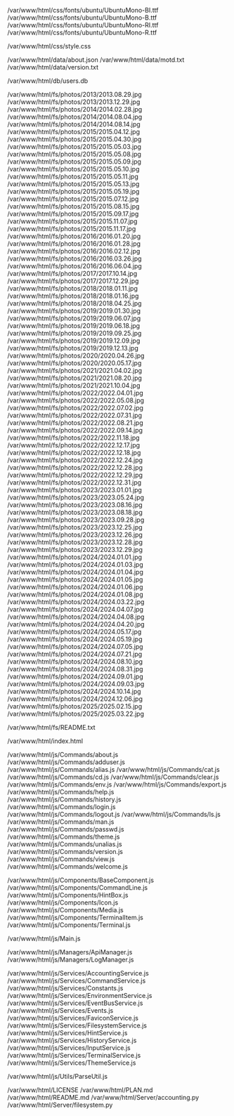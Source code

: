 /var/www/html/css/fonts/ubuntu/UbuntuMono-BI.ttf
/var/www/html/css/fonts/ubuntu/UbuntuMono-B.ttf
/var/www/html/css/fonts/ubuntu/UbuntuMono-RI.ttf
/var/www/html/css/fonts/ubuntu/UbuntuMono-R.ttf

/var/www/html/css/style.css

/var/www/html/data/about.json
/var/www/html/data/motd.txt
/var/www/html/data/version.txt

/var/www/html/db/users.db

/var/www/html/fs/photos/2013/2013.08.29.jpg
/var/www/html/fs/photos/2013/2013.12.29.jpg
/var/www/html/fs/photos/2014/2014.02.28.jpg
/var/www/html/fs/photos/2014/2014.08.04.jpg
/var/www/html/fs/photos/2014/2014.08.14.jpg
/var/www/html/fs/photos/2015/2015.04.12.jpg
/var/www/html/fs/photos/2015/2015.04.30.jpg
/var/www/html/fs/photos/2015/2015.05.03.jpg
/var/www/html/fs/photos/2015/2015.05.08.jpg
/var/www/html/fs/photos/2015/2015.05.09.jpg
/var/www/html/fs/photos/2015/2015.05.10.jpg
/var/www/html/fs/photos/2015/2015.05.11.jpg
/var/www/html/fs/photos/2015/2015.05.13.jpg
/var/www/html/fs/photos/2015/2015.05.19.jpg
/var/www/html/fs/photos/2015/2015.07.12.jpg
/var/www/html/fs/photos/2015/2015.08.15.jpg
/var/www/html/fs/photos/2015/2015.09.17.jpg
/var/www/html/fs/photos/2015/2015.11.07.jpg
/var/www/html/fs/photos/2015/2015.11.17.jpg
/var/www/html/fs/photos/2016/2016.01.20.jpg
/var/www/html/fs/photos/2016/2016.01.28.jpg
/var/www/html/fs/photos/2016/2016.02.12.jpg
/var/www/html/fs/photos/2016/2016.03.26.jpg
/var/www/html/fs/photos/2016/2016.06.04.jpg
/var/www/html/fs/photos/2017/2017.10.14.jpg
/var/www/html/fs/photos/2017/2017.12.29.jpg
/var/www/html/fs/photos/2018/2018.01.11.jpg
/var/www/html/fs/photos/2018/2018.01.16.jpg
/var/www/html/fs/photos/2018/2018.04.25.jpg
/var/www/html/fs/photos/2019/2019.01.30.jpg
/var/www/html/fs/photos/2019/2019.06.07.jpg
/var/www/html/fs/photos/2019/2019.06.18.jpg
/var/www/html/fs/photos/2019/2019.09.25.jpg
/var/www/html/fs/photos/2019/2019.12.09.jpg
/var/www/html/fs/photos/2019/2019.12.13.jpg
/var/www/html/fs/photos/2020/2020.04.26.jpg
/var/www/html/fs/photos/2020/2020.05.17.jpg
/var/www/html/fs/photos/2021/2021.04.02.jpg
/var/www/html/fs/photos/2021/2021.08.20.jpg
/var/www/html/fs/photos/2021/2021.10.04.jpg
/var/www/html/fs/photos/2022/2022.04.01.jpg
/var/www/html/fs/photos/2022/2022.05.08.jpg
/var/www/html/fs/photos/2022/2022.07.02.jpg
/var/www/html/fs/photos/2022/2022.07.31.jpg
/var/www/html/fs/photos/2022/2022.08.21.jpg
/var/www/html/fs/photos/2022/2022.09.14.jpg
/var/www/html/fs/photos/2022/2022.11.18.jpg
/var/www/html/fs/photos/2022/2022.12.17.jpg
/var/www/html/fs/photos/2022/2022.12.18.jpg
/var/www/html/fs/photos/2022/2022.12.24.jpg
/var/www/html/fs/photos/2022/2022.12.28.jpg
/var/www/html/fs/photos/2022/2022.12.29.jpg
/var/www/html/fs/photos/2022/2022.12.31.jpg
/var/www/html/fs/photos/2023/2023.01.01.jpg
/var/www/html/fs/photos/2023/2023.05.24.jpg
/var/www/html/fs/photos/2023/2023.08.16.jpg
/var/www/html/fs/photos/2023/2023.08.18.jpg
/var/www/html/fs/photos/2023/2023.09.28.jpg
/var/www/html/fs/photos/2023/2023.12.25.jpg
/var/www/html/fs/photos/2023/2023.12.26.jpg
/var/www/html/fs/photos/2023/2023.12.28.jpg
/var/www/html/fs/photos/2023/2023.12.29.jpg
/var/www/html/fs/photos/2024/2024.01.01.jpg
/var/www/html/fs/photos/2024/2024.01.03.jpg
/var/www/html/fs/photos/2024/2024.01.04.jpg
/var/www/html/fs/photos/2024/2024.01.05.jpg
/var/www/html/fs/photos/2024/2024.01.06.jpg
/var/www/html/fs/photos/2024/2024.01.08.jpg
/var/www/html/fs/photos/2024/2024.03.22.jpg
/var/www/html/fs/photos/2024/2024.04.07.jpg
/var/www/html/fs/photos/2024/2024.04.08.jpg
/var/www/html/fs/photos/2024/2024.04.20.jpg
/var/www/html/fs/photos/2024/2024.05.17.jpg
/var/www/html/fs/photos/2024/2024.05.19.jpg
/var/www/html/fs/photos/2024/2024.07.05.jpg
/var/www/html/fs/photos/2024/2024.07.21.jpg
/var/www/html/fs/photos/2024/2024.08.10.jpg
/var/www/html/fs/photos/2024/2024.08.31.jpg
/var/www/html/fs/photos/2024/2024.09.01.jpg
/var/www/html/fs/photos/2024/2024.09.03.jpg
/var/www/html/fs/photos/2024/2024.10.14.jpg
/var/www/html/fs/photos/2024/2024.12.06.jpg
/var/www/html/fs/photos/2025/2025.02.15.jpg
/var/www/html/fs/photos/2025/2025.03.22.jpg

/var/www/html/fs/README.txt

/var/www/html/index.html

/var/www/html/js/Commands/about.js
/var/www/html/js/Commands/adduser.js
/var/www/html/js/Commands/alias.js
/var/www/html/js/Commands/cat.js
/var/www/html/js/Commands/cd.js
/var/www/html/js/Commands/clear.js
/var/www/html/js/Commands/env.js
/var/www/html/js/Commands/export.js
/var/www/html/js/Commands/help.js
/var/www/html/js/Commands/history.js
/var/www/html/js/Commands/login.js
/var/www/html/js/Commands/logout.js
/var/www/html/js/Commands/ls.js
/var/www/html/js/Commands/man.js
/var/www/html/js/Commands/passwd.js
/var/www/html/js/Commands/theme.js
/var/www/html/js/Commands/unalias.js
/var/www/html/js/Commands/version.js
/var/www/html/js/Commands/view.js
/var/www/html/js/Commands/welcome.js

/var/www/html/js/Components/BaseComponent.js
/var/www/html/js/Components/CommandLine.js
/var/www/html/js/Components/HintBox.js
/var/www/html/js/Components/Icon.js
/var/www/html/js/Components/Media.js
/var/www/html/js/Components/TerminalItem.js
/var/www/html/js/Components/Terminal.js

/var/www/html/js/Main.js

/var/www/html/js/Managers/ApiManager.js
/var/www/html/js/Managers/LogManager.js

/var/www/html/js/Services/AccountingService.js
/var/www/html/js/Services/CommandService.js
/var/www/html/js/Services/Constants.js
/var/www/html/js/Services/EnvironmentService.js
/var/www/html/js/Services/EventBusService.js
/var/www/html/js/Services/Events.js
/var/www/html/js/Services/FaviconService.js
/var/www/html/js/Services/FilesystemService.js
/var/www/html/js/Services/HintService.js
/var/www/html/js/Services/HistoryService.js
/var/www/html/js/Services/InputService.js
/var/www/html/js/Services/TerminalService.js
/var/www/html/js/Services/ThemeService.js

/var/www/html/js/Utils/ParseUtil.js

/var/www/html/LICENSE
/var/www/html/PLAN.md
/var/www/html/README.md
/var/www/html/Server/accounting.py
/var/www/html/Server/filesystem.py